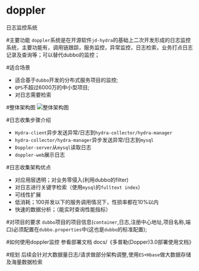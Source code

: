 # doppler
日志监控系统

#主要功能
`doppler`系统是在开源软件`jd-hydra`的基础上二次开发形成的日志监控系统，主要功能有，调用链跟踪，服务监控，异常监控，日志检索，业务打点日志记录及查询等；可以替代dubbo的监控；

#适合场景
* 适合基于`dubbo`开发的分布式服务项目的监控;
* `QPS`不超过6000万的中小型项目;
* 对日志需要检索

#整体架构图
![整体架构图](https://raw.githubusercontent.com/fxltsbl3855/doppler/master/pic_for_readme/arch.png)

#日志收集步骤介绍
* `Hydra-client`异步发送异常/日志到`hydra-collector/hydra-manager`
* `hydra-collector/hydra-manager`异步发送异常/日志到`mysql`
* `Doppler-server`从`mysql`读取日志
* `doppler-web`展示日志

#日志收集架构优点
* 对应用层透明；对业务零侵入(利用dubbo的filter)
* 对日志进行关键字检索（使用`mysql`的`fulltext index`）
* 可线性扩展
* 低消耗；100并发以下的服务调用情况下，性损率都在10%以内
* 快速的数据分析；（能实时查询性能指标）

#对项目的要求
`dubbo`项目的项目信息(`container`,日志,注册中心地址,项目名称,端口)必须配置在`dubbo.properties`中(这也是`dubbo`的标准配置);

#如何使用doppler监控
参看部署文档 docs/《多普勒(Dopper)3.0部署使用文档》

#规划
后续会针对大数据量日志/请求做部分架构调整,使用`ES+Hbase`做大数据存储及海量数据检索

	

